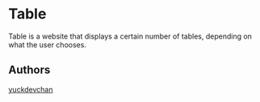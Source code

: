 # Table
Table is a website that displays a certain number of tables, depending on what the user chooses.

## Authors
[yuckdevchan](https://github.com/yuckdevchan)
